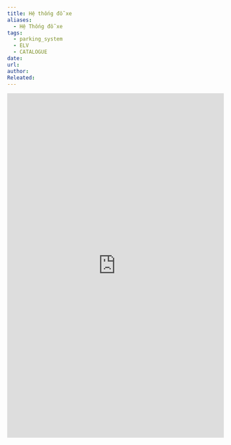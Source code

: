 ```yaml
---
title: Hệ thống đỗ xe
aliases:
  - Hệ Thống đỗ xe
tags:
  - parking_system
  - ELV
  - CATALOGUE
date: 
url: 
author: 
Releated:
---
```






<iFrame src="https://drive.google.com/file/d/1EguCkL3ulo1p6d5ccD-r67dbgU2ACMbv/preview" width="100%" height="800px" name="the-iFrame" frameborder="0"></iFrame><br>